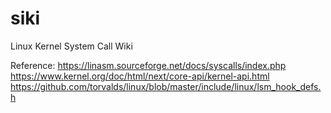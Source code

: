 # siki

Linux Kernel System Call Wiki

Reference:
https://linasm.sourceforge.net/docs/syscalls/index.php
https://www.kernel.org/doc/html/next/core-api/kernel-api.html
https://github.com/torvalds/linux/blob/master/include/linux/lsm_hook_defs.h
